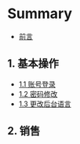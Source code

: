 # Summary

* [前言](README.md)

## 1. 基本操作

* [1.1 账号登录](1-ji-ben-cao-zuo/11-zhang-hao-deng-lu.md)
* [1.2 密码修改](1-ji-ben-cao-zuo/12-mi-ma-xiu-gai.md)
* [1.3 更改后台语言](1-ji-ben-cao-zuo/13-geng-gai-hou-tai-yu-yan.md)

## 2. 销售

